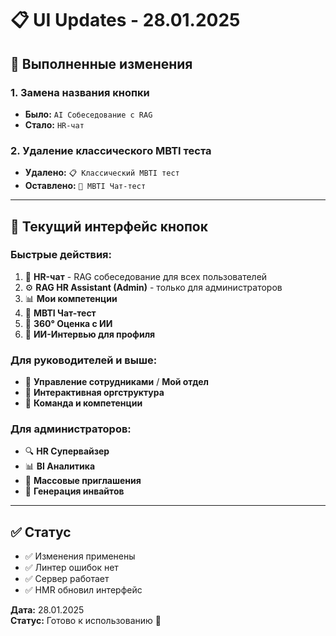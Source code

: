 # 📋 **UI Updates - 28.01.2025**

## 🔄 **Выполненные изменения**

### **1. Замена названия кнопки**
- **Было:** `AI Собеседование с RAG`
- **Стало:** `HR-чат`

### **2. Удаление классического MBTI теста**
- **Удалено:** `📋 Классический MBTI тест`
- **Оставлено:** `🤖 MBTI Чат-тест`

---

## 📱 **Текущий интерфейс кнопок**

### **Быстрые действия:**
1. 🧠 **HR-чат** - RAG собеседование для всех пользователей
2. ⚙️ **RAG HR Assistant (Admin)** - только для администраторов
3. 📊 **Мои компетенции**
4. 🤖 **MBTI Чат-тест**
5. 🎯 **360° Оценка с ИИ**
6. 🤖 **ИИ-Интервью для профиля**

### **Для руководителей и выше:**
- 👥 **Управление сотрудниками** / **Мой отдел**
- 🏢 **Интерактивная оргструктура**
- 👥 **Команда и компетенции**

### **Для администраторов:**
- 🔍 **HR Супервайзер**
- 📊 **BI Аналитика**
- 📧 **Массовые приглашения**
- 📧 **Генерация инвайтов**

---

## ✅ **Статус**
- ✅ Изменения применены
- ✅ Линтер ошибок нет
- ✅ Сервер работает
- ✅ HMR обновил интерфейс

**Дата:** 28.01.2025  
**Статус:** Готово к использованию 🎉
